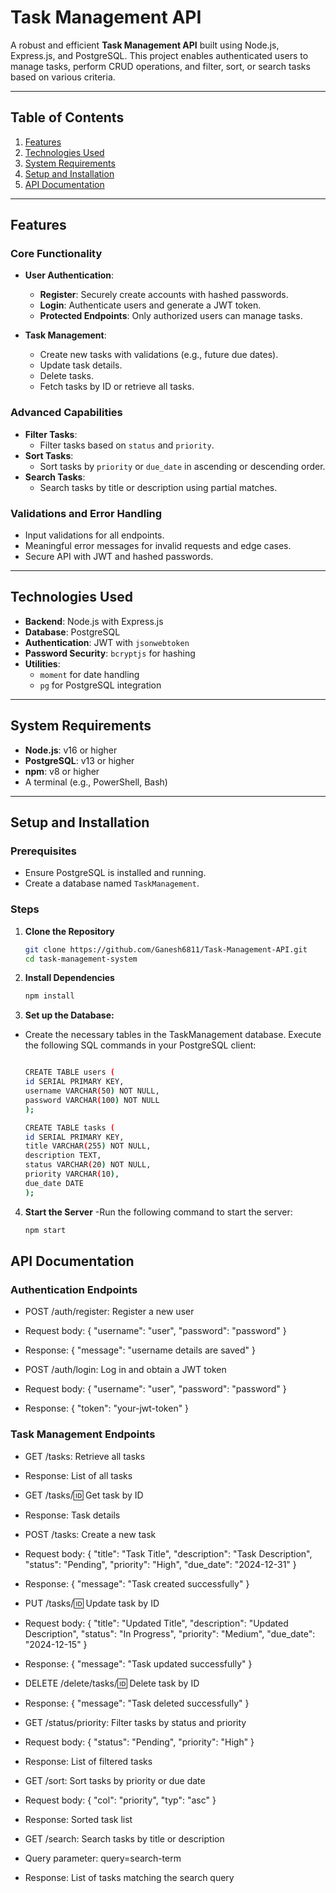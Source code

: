 # Task Management API

A robust and efficient **Task Management API** built using Node.js, Express.js, and PostgreSQL. This project enables authenticated users to manage tasks, perform CRUD operations, and filter, sort, or search tasks based on various criteria.

---

## Table of Contents
1. [Features](#features)
2. [Technologies Used](#technologies-used)
3. [System Requirements](#system-requirements)
4. [Setup and Installation](#setup-and-installation)
5. [API Documentation](#api-documentation)

---

## Features

### Core Functionality
- **User Authentication**:
  - **Register**: Securely create accounts with hashed passwords.
  - **Login**: Authenticate users and generate a JWT token.
  - **Protected Endpoints**: Only authorized users can manage tasks.
  
- **Task Management**:
  - Create new tasks with validations (e.g., future due dates).
  - Update task details.
  - Delete tasks.
  - Fetch tasks by ID or retrieve all tasks.

### Advanced Capabilities
- **Filter Tasks**:
  - Filter tasks based on `status` and `priority`.
- **Sort Tasks**:
  - Sort tasks by `priority` or `due_date` in ascending or descending order.
- **Search Tasks**:
  - Search tasks by title or description using partial matches.

### Validations and Error Handling
- Input validations for all endpoints.
- Meaningful error messages for invalid requests and edge cases.
- Secure API with JWT and hashed passwords.

---

## Technologies Used
- **Backend**: Node.js with Express.js
- **Database**: PostgreSQL
- **Authentication**: JWT with `jsonwebtoken`
- **Password Security**: `bcryptjs` for hashing
- **Utilities**: 
  - `moment` for date handling
  - `pg` for PostgreSQL integration

---

## System Requirements
- **Node.js**: v16 or higher
- **PostgreSQL**: v13 or higher
- **npm**: v8 or higher
- A terminal (e.g., PowerShell, Bash)

---

## Setup and Installation

### Prerequisites
- Ensure PostgreSQL is installed and running.
- Create a database named `TaskManagement`.

### Steps
1. **Clone the Repository**
   ```bash
   git clone https://github.com/Ganesh6811/Task-Management-API.git
   cd task-management-system

2. **Install Dependencies**
   ```bash
   npm install


3. **Set up the Database:**
  - Create the necessary tables in the TaskManagement database. Execute the following SQL commands in your PostgreSQL client:
    ```bash
    
    CREATE TABLE users (
    id SERIAL PRIMARY KEY,
    username VARCHAR(50) NOT NULL,
    password VARCHAR(100) NOT NULL
    );
    
    CREATE TABLE tasks (
    id SERIAL PRIMARY KEY,
    title VARCHAR(255) NOT NULL,
    description TEXT,
    status VARCHAR(20) NOT NULL,
    priority VARCHAR(10),
    due_date DATE
    );

4. **Start the Server**
   -Run the following command to start the server:
   ```bash
   npm start


## API Documentation
   ### Authentication Endpoints 


- POST /auth/register: Register a new user
- Request body: { "username": "user", "password": "password" }
- Response: { "message": "username details are saved" }


- POST /auth/login: Log in and obtain a JWT token
- Request body: { "username": "user", "password": "password" }
- Response: { "token": "your-jwt-token" }

### Task Management Endpoints
- GET /tasks: Retrieve all tasks
- Response: List of all tasks

- GET /tasks/:id: Get task by ID
- Response: Task details

- POST /tasks: Create a new task
- Request body: { "title": "Task Title", "description": "Task Description", "status": "Pending", "priority": "High", "due_date": "2024-12-31" }
- Response: { "message": "Task created successfully" }

- PUT /tasks/:id: Update task by ID
- Request body: { "title": "Updated Title", "description": "Updated Description", "status": "In Progress", "priority": "Medium", "due_date": "2024-12-15" }
- Response: { "message": "Task updated successfully" }

- DELETE /delete/tasks/:id: Delete task by ID
- Response: { "message": "Task deleted successfully" }


- GET /status/priority: Filter tasks by status and priority
- Request body: { "status": "Pending", "priority": "High" }
- Response: List of filtered tasks


- GET /sort: Sort tasks by priority or due date
- Request body: { "col": "priority", "typ": "asc" }
- Response: Sorted task list

- GET /search: Search tasks by title or description
- Query parameter: query=search-term
- Response: List of tasks matching the search query



 
